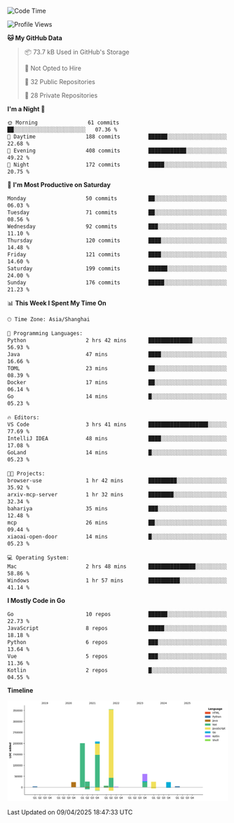 <!--START_SECTION:waka-->
![Code Time](http://img.shields.io/badge/Code%20Time-4%2C080%20hrs%202%20mins-blue)

![Profile Views](http://img.shields.io/badge/Profile%20Views-0-blue)

**🐱 My GitHub Data** 

> 📦 73.7 kB Used in GitHub's Storage 
 > 
> 🚫 Not Opted to Hire
 > 
> 📜 32 Public Repositories 
 > 
> 🔑 28 Private Repositories 
 > 
**I'm a Night 🦉** 

```text
🌞 Morning                61 commits          ██░░░░░░░░░░░░░░░░░░░░░░░   07.36 % 
🌆 Daytime                188 commits         ██████░░░░░░░░░░░░░░░░░░░   22.68 % 
🌃 Evening                408 commits         ████████████░░░░░░░░░░░░░   49.22 % 
🌙 Night                  172 commits         █████░░░░░░░░░░░░░░░░░░░░   20.75 % 
```
📅 **I'm Most Productive on Saturday** 

```text
Monday                   50 commits          ██░░░░░░░░░░░░░░░░░░░░░░░   06.03 % 
Tuesday                  71 commits          ██░░░░░░░░░░░░░░░░░░░░░░░   08.56 % 
Wednesday                92 commits          ███░░░░░░░░░░░░░░░░░░░░░░   11.10 % 
Thursday                 120 commits         ████░░░░░░░░░░░░░░░░░░░░░   14.48 % 
Friday                   121 commits         ████░░░░░░░░░░░░░░░░░░░░░   14.60 % 
Saturday                 199 commits         ██████░░░░░░░░░░░░░░░░░░░   24.00 % 
Sunday                   176 commits         █████░░░░░░░░░░░░░░░░░░░░   21.23 % 
```


📊 **This Week I Spent My Time On** 

```text
🕑︎ Time Zone: Asia/Shanghai

💬 Programming Languages: 
Python                   2 hrs 42 mins       ██████████████░░░░░░░░░░░   56.93 % 
Java                     47 mins             ████░░░░░░░░░░░░░░░░░░░░░   16.66 % 
TOML                     23 mins             ██░░░░░░░░░░░░░░░░░░░░░░░   08.39 % 
Docker                   17 mins             ██░░░░░░░░░░░░░░░░░░░░░░░   06.14 % 
Go                       14 mins             █░░░░░░░░░░░░░░░░░░░░░░░░   05.23 % 

🔥 Editors: 
VS Code                  3 hrs 41 mins       ███████████████████░░░░░░   77.69 % 
IntelliJ IDEA            48 mins             ████░░░░░░░░░░░░░░░░░░░░░   17.08 % 
GoLand                   14 mins             █░░░░░░░░░░░░░░░░░░░░░░░░   05.23 % 

🐱‍💻 Projects: 
browser-use              1 hr 42 mins        █████████░░░░░░░░░░░░░░░░   35.92 % 
arxiv-mcp-server         1 hr 32 mins        ████████░░░░░░░░░░░░░░░░░   32.34 % 
bahariya                 35 mins             ███░░░░░░░░░░░░░░░░░░░░░░   12.48 % 
mcp                      26 mins             ██░░░░░░░░░░░░░░░░░░░░░░░   09.44 % 
xiaoai-open-door         14 mins             █░░░░░░░░░░░░░░░░░░░░░░░░   05.23 % 

💻 Operating System: 
Mac                      2 hrs 48 mins       ███████████████░░░░░░░░░░   58.86 % 
Windows                  1 hr 57 mins        ██████████░░░░░░░░░░░░░░░   41.14 % 
```

**I Mostly Code in Go** 

```text
Go                       10 repos            ██████░░░░░░░░░░░░░░░░░░░   22.73 % 
JavaScript               8 repos             █████░░░░░░░░░░░░░░░░░░░░   18.18 % 
Python                   6 repos             ███░░░░░░░░░░░░░░░░░░░░░░   13.64 % 
Vue                      5 repos             ███░░░░░░░░░░░░░░░░░░░░░░   11.36 % 
Kotlin                   2 repos             █░░░░░░░░░░░░░░░░░░░░░░░░   04.55 % 
```



**Timeline**

![Lines of Code chart](https://raw.githubusercontent.com/youtiaoguagua/youtiaoguagua/master/assets/bar_graph.png)


 Last Updated on 09/04/2025 18:47:33 UTC
<!--END_SECTION:waka-->